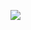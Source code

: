 [![](https://github-readme-stats.vercel.app/api?username=JafarBadour&count_private=true&show_icons=true&theme=buefy)](https://github.com/anuraghazra/github-readme-stats)
